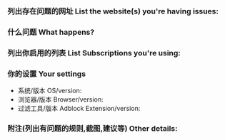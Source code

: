 ### 列出存在问题的网址 List the website(s) you're having issues:


### 什么问题 What happens?


### 列出你启用的列表 List Subscriptions you're using:


### 你的设置 Your settings
- 系统/版本 OS/version: 
- 浏览器/版本 Browser/version: 
- 过滤工具/版本 Adblock Extension/version: 

### 附注(列出有问题的规则,截图,建议等) Other details:



